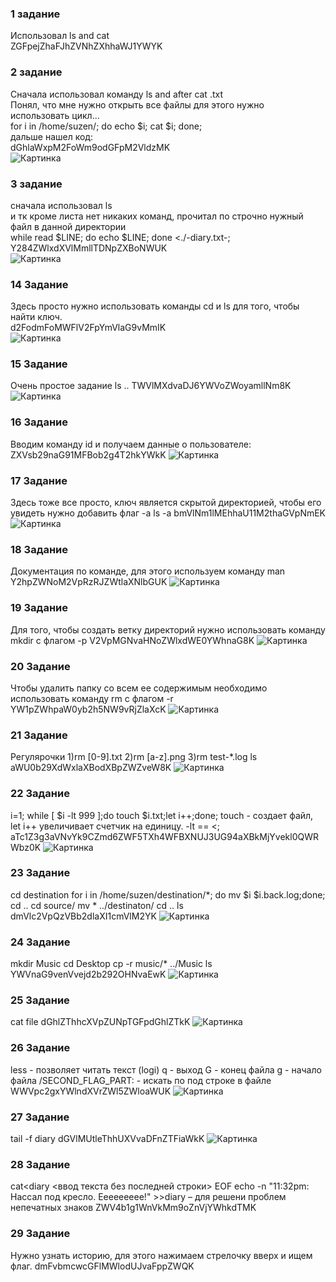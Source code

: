 ### 1 задание  
Использовал ls and cat  
ZGFpejZhaFJhZVNhZXhhaWJ1YWYK  
### 2 задание 
Сначала использовал команду ls and after cat .txt  
Понял, что мне нужно открыть все файлы для этого нужно использовать цикл...  
for i in /home/suzen/; do echo $i; cat $i; done;  
дальше нашел код:  
dGhlaWxpM2FoWm9odGFpM2VldzMK  
![Картинка](https://github.com/Rotshild/OS/blob/master/lab1/screenshots/2.jpg)
### 3 задание  
сначала использовал ls  
и тк кроме листа нет никаких команд, прочитал по строчно нужный файл в данной директории  
while read $LINE; do echo $LINE; done <./-diary.txt-;  
Y284ZWlxdXVlMmllTDNpZXBoNWUK  
![Картинка](https://github.com/Rotshild/OS/blob/master/lab1/screenshots/3.jpg)
### 14 Задание
Здесь просто нужно использовать команды cd и ls для того, чтобы найти ключ.  
d2FodmFoMWFlV2FpYmVlaG9vMmIK  
![Картинка](https://github.com/Rotshild/OS/blob/master/lab1/screenshots/14.jpg)
### 15 Задание
Очень простое задание   ls .. TWVlMXdvaDJ6YWVoZWoyamllNm8K
![Картинка](https://github.com/Rotshild/OS/blob/master/lab1/screenshots/15.jpg)
### 16 Задание
Вводим команду id и получаем данные о пользователе:
ZXVsb29naG91MFBob2g4T2hkYWkK
![Картинка](https://github.com/Rotshild/OS/blob/master/lab1/screenshots/16.jpg)
### 17 Задание
Здесь тоже все просто, ключ является скрытой директорией, чтобы его увидеть нужно добавить флаг -a
ls -a
bmVlNm1lMEhhaU11M2thaGVpNmEK
![Картинка](https://github.com/Rotshild/OS/blob/master/lab1/screenshots/17.jpg)
### 18 Задание
Документация по команде, для этого используем команду man <command>
Y2hpZWNoM2VpRzRJZWtlaXNlbGUK
![Картинка](https://github.com/Rotshild/OS/blob/master/lab1/screenshots/18.jpg)
### 19 Задание
Для того, чтобы создать ветку директорий нужно использовать команду mkdir с флагом -p
V2VpMGNvaHNoZWlxdWE0YWhnaG8K
![Картинка](https://github.com/Rotshild/OS/blob/master/lab1/screenshots/19.jpg)
### 20 Задание
Чтобы удалить папку со всем ее содержимым необходимо использовать команду rm с флагом -r
YW1pZWhpaW0yb2h5NW9vRjZlaXcK
![Картинка](https://github.com/Rotshild/OS/blob/master/lab1/screenshots/20.jpg)
### 21 Задание
Регулярочки
1)rm [0-9].txt
2)rm [a-z].png
3)rm test-*.log
ls
aWU0b29XdWxlaXBodXBpZWZveW8K
![Картинка](https://github.com/Rotshild/OS/blob/master/lab1/screenshots/21.jpg)
### 22 Задание
i=1; while [ $i -lt 999 ];do touch $i.txt;let i++;done;
touch - создает файл, let i++ увеличивает счетчик на единицу. -lt == <;
aTc1Z3g3aVNvYk9CZmd6ZWF5TXh4WFBXNUJ3UG94aXBkMjYvekl0QWRWbz0K
![Картинка](https://github.com/Rotshild/OS/blob/master/lab1/screenshots/22.jpg)
### 23 Задание
cd destination
for i in /home/suzen/destination/*; do mv $i $i.back.log;done;
cd ..
cd source/
mv * ../destinaton/
cd ..
ls
dmVlc2VpQzVBb2dlaXI1cmVlM2YK
![Картинка](https://github.com/Rotshild/OS/blob/master/lab1/screenshots/23.jpg)
### 24 Задание
mkdir Music
cd Desktop
cp -r music/* ../Music
ls
YWVnaG9venVvejd2b292OHNvaEwK
![Картинка](https://github.com/Rotshild/OS/blob/master/lab1/screenshots/24.jpg)
### 25 Задание
cat file
dGhlZThhcXVpZUNpTGFpdGhlZTkK
![Картинка](https://github.com/Rotshild/OS/blob/master/lab1/screenshots/25.jpg)
### 26 Задание
less - позволяет читать текст (logi)
q - выход
G - конец файла
g - начало файла
/SECOND_FLAG_PART: - искать по под строке в файле
WWVpc2gxYWlndXVrZWl5ZWloaWUK
![Картинка](https://github.com/Rotshild/OS/blob/master/lab1/screenshots/26.jpg)
### 27 Задание
tail -f diary
dGVlMUtleThhUXVvaDFnZTFiaWkK
![Картинка](https://github.com/Rotshild/OS/blob/master/lab1/screenshots/27.jpg)
### 28 Задание
cat<<EOF>diary
<ввод текста без последней строки>
EOF
echo -n "11:32pm: Нассал под кресло. Еееееееее!" >>diary – для решени проблем непечатных знаков
ZWV4b1g1WnVkMm9oZnVjYWhkdTMK

### 29 Задание
Нужно узнать историю, для этого нажимаем стрелочку вверх и ищем флаг.
dmFvbmcwcGFlMWlodUJvaFppZWQK
